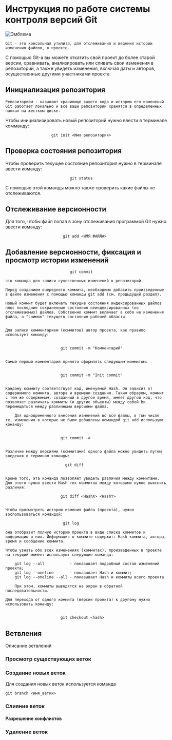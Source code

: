 # **Инструкция по работе системы контроля версий Git**

![Эмблема](Git.png)


    Git - это консольная утилита, для отслеживания и ведения истории изменения файлов, в проекте. 
С помощью Git-a вы можете откатить свой проект до более старой версии, сравнивать, анализировать или сливать свои изменения в репозиторий, а также увидеть изменения, включая даты и авторов, осущественные другими участниками проекта.


## Инициализация репозитория


    Репозиторием - называют хранилище вашего кода и историю его изменений. Git работает локально и все ваши репозитории хранятся в определенных папках на жестком диске.
Чтобы инициализировать новый репозиторий нужно ввести в терминале комманду:

                        git init <Имя репозитория>


## Проверка состояния репозитория

Чтобы проверить текущее состояние репозитория нужно в терминале ввести команду:


                                git status

С помощью этой команды можно также проверить какие файлы не отслеживаются.



## Отслеживание версионности

Для того, чтобы файл попал в зону отслеживания программой Git нужно ввести команду:

                             git add <ИМЯ ФАЙЛА>

## Добавление версионности, фиксация и просмотр истории изменений 

                                git commit 
    
    это команда для записи существенных изменений в репозиторий.

    Перед созданием очередного коммита, необходимо добавить произведенные в файле изменения с помощью команды git add (см. предыдущий раздел). 
        
    Новый коммит будет включать текущие состояния индексированных файлов плюс последние сохраненные состояния неиндексированных (но отслеживаемых) файлов. Собственно коммит включает в себя не изменения файла, а "снимок" текущего состояния рабочей области.
    

    Для записи комментарием (коммитов) автор проекта, как правило использует команду:

    
                            git commit -m "Комментарий"


    Самый первый комментарий принято оформлять следующим коммитом:


                            git commit -m "Init commit" 


    Каждому коммиту соответствует код, именуемый Hash. Он зависит от содержимого коммита, автора и времени создания. Таким образом, коммит с тем же содержимым, созданный в другое время, имеет другой код, что позволяет различать коммиты (и другие объекты) между собой bи перемещаться между различными версиями файла. 

        Для одновременного внесения изменений во все файлы, в том числе те, изменения в которые не были добавлены командой git add используют команду:


                            git commit -a

    
    Различие между версиями (коммитами) одного файла можно увидеть путем введения в терминал команды:
    
                              git diff

    
    Кроме того, эта команда позволяет увидеть различия между коммитами. Для этого нужно ввести Hash тех коммитов между которыми нужно выяснить различия:

                            git diff <HashX> <HashY>

    
    Чтобы просмотреть историю измения файла (проекта), нужно воспользоваться командой:
    
                             git log 
    
    она отобразит полную историю проекта в виде списка коммитов и информацию о них. Информация о коммите содержит: Hash коммита, автора, время и сообщение коммита.

    Чтобы узнать обо всех изменениях (коммитах), произведенных в проекте на текущий момент используют следующие команды:

        git log --all           - показывает подробный состав изменений проекта;
        git log --oneline       - показывает Hash и коммит;
        git log --oneline --all - показывает Hash и коммиты всего проекта 

        При этом, коммиты выводятся на экран в обратной последовательности.

    Для перехода от одного коммита (версии проекта) к другому нужно использовать команду:


                            git checkout <hash>

    
## Ветвления

Описание ветвлений

### Просмотр существующих веток

### Создание новых веток

Для создания новых веток используется команда

    git branch <имя_ветки>


### Слияние веток

#### Разрешение конфликтов

### Удаление веток

